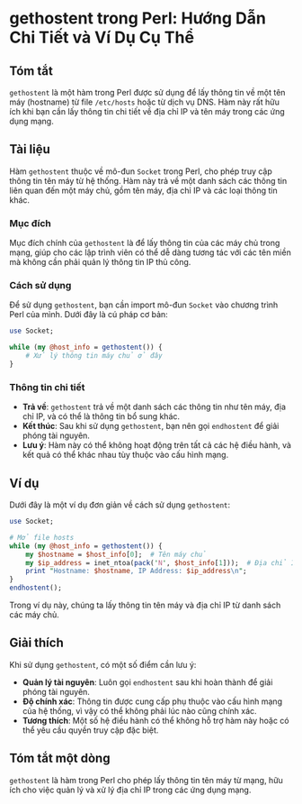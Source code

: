 <!--
Meta Description: # gethostent trong Perl: Hướng Dẫn Chi Tiết và Ví Dụ Cụ Thể ## Tóm tắt `gethostent` là một hàm trong Perl được sử dụng để lấy thông tin về một tên máy...
Meta Keywords: thông, tin, gethostent, máy, các
-->

# gethostent trong Perl: Hướng Dẫn Chi Tiết và Ví Dụ Cụ Thể

## Tóm tắt
`gethostent` là một hàm trong Perl được sử dụng để lấy thông tin về một tên máy (hostname) từ file `/etc/hosts` hoặc từ dịch vụ DNS. Hàm này rất hữu ích khi bạn cần lấy thông tin chi tiết về địa chỉ IP và tên máy trong các ứng dụng mạng.

## Tài liệu
Hàm `gethostent` thuộc về mô-đun `Socket` trong Perl, cho phép truy cập thông tin tên máy từ hệ thống. Hàm này trả về một danh sách các thông tin liên quan đến một máy chủ, gồm tên máy, địa chỉ IP và các loại thông tin khác.

### Mục đích
Mục đích chính của `gethostent` là để lấy thông tin của các máy chủ trong mạng, giúp cho các lập trình viên có thể dễ dàng tương tác với các tên miền mà không cần phải quản lý thông tin IP thủ công.

### Cách sử dụng
Để sử dụng `gethostent`, bạn cần import mô-đun `Socket` vào chương trình Perl của mình. Dưới đây là cú pháp cơ bản:

```perl
use Socket;

while (my @host_info = gethostent()) {
    # Xử lý thông tin máy chủ ở đây
}
```

### Thông tin chi tiết
- **Trả về**: `gethostent` trả về một danh sách các thông tin như tên máy, địa chỉ IP, và có thể là thông tin bổ sung khác.
- **Kết thúc**: Sau khi sử dụng `gethostent`, bạn nên gọi `endhostent` để giải phóng tài nguyên.
- **Lưu ý**: Hàm này có thể không hoạt động trên tất cả các hệ điều hành, và kết quả có thể khác nhau tùy thuộc vào cấu hình mạng.

## Ví dụ
Dưới đây là một ví dụ đơn giản về cách sử dụng `gethostent`:

```perl
use Socket;

# Mở file hosts
while (my @host_info = gethostent()) {
    my $hostname = $host_info[0];  # Tên máy chủ
    my $ip_address = inet_ntoa(pack('N', $host_info[1]));  # Địa chỉ IP
    print "Hostname: $hostname, IP Address: $ip_address\n";
}
endhostent();
```

Trong ví dụ này, chúng ta lấy thông tin tên máy và địa chỉ IP từ danh sách các máy chủ.

## Giải thích
Khi sử dụng `gethostent`, có một số điểm cần lưu ý:
- **Quản lý tài nguyên**: Luôn gọi `endhostent` sau khi hoàn thành để giải phóng tài nguyên.
- **Độ chính xác**: Thông tin được cung cấp phụ thuộc vào cấu hình mạng của hệ thống, vì vậy có thể không phải lúc nào cũng chính xác.
- **Tương thích**: Một số hệ điều hành có thể không hỗ trợ hàm này hoặc có thể yêu cầu quyền truy cập đặc biệt.

## Tóm tắt một dòng
`gethostent` là hàm trong Perl cho phép lấy thông tin tên máy từ mạng, hữu ích cho việc quản lý và xử lý địa chỉ IP trong các ứng dụng mạng.